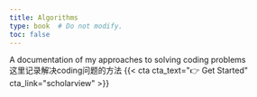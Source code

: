 ```yaml
---
title: Algorithms
type: book  # Do not modify.
toc: false
---
```

A documentation of my approaches to solving coding problems\
这里记录解决coding问题的方法
{{< cta cta_text="👉 Get Started" cta_link="scholarview" >}}